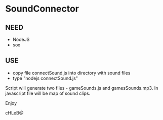 # SoundConnector

## NEED
- NodeJS
- sox

## USE
- copy file connectSound.js into directory with sound files
- type "nodejs connectSound.js"

Script will generate two files - gameSounds.js and gamesSounds.mp3.
In javascript file will be map of sound clips.

Enjoy

cHLeB@

